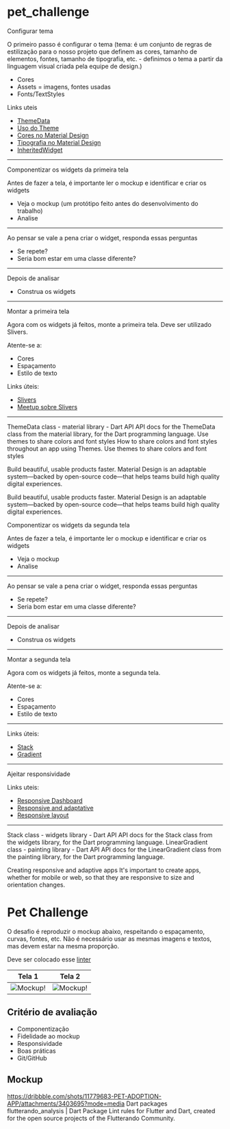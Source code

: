 # pet_challenge

Configurar tema

O primeiro passo é configurar o tema
(tema: é um conjunto de regras de estilização para o nosso projeto que definem as cores, tamanho de elementos, fontes, tamanho de tipografia, etc. - definimos o tema a partir da linguagem visual criada pela equipe de design.)
  * Cores
  * Assets = imagens, fontes usadas
  * Fonts/TextStyles

Links uteis
  * [ThemeData](https://api.flutter.dev/flutter/material/ThemeData-class.html)
  * [Uso do Theme](https://docs.flutter.dev/cookbook/design/themes)
  * [Cores no Material Design](https://m2.material.io/design/color/the-color-system.html)
  * [Tipografia no Material Design](https://m2.material.io/design/typography/the-type-system.html)
  * [InheritedWidget](https://www.youtube.com/watch?v=aTbuuvSq-Gs&t=9s&ab_channel=Flutterando)

---------------------------------------------------------------------------------------------

Componentizar os widgets da primeira tela

Antes de fazer a tela, é importante ler o mockup e identificar e criar os widgets

  * Veja o mockup (um protótipo feito antes do desenvolvimento do trabalho)
  * Analise
---
Ao pensar se vale a pena criar o widget, responda essas perguntas
  * Se repete?
  * Seria bom estar em uma classe diferente?
---
Depois de analisar
  * Construa os widgets

---------------------------------------------------------------------------------------------

Montar a primeira tela

Agora com os widgets já feitos, monte a primeira tela.
Deve ser utilizado Slivers.

Atente-se a:
  * Cores
  * Espaçamento
  * Estilo de texto

Links úteis:
  * [Slivers](https://docs.flutter.dev/development/ui/advanced/slivers)
  * [Meetup sobre Slivers](https://www.youtube.com/watch?v=8C7cGNdJEkw&ab_channel=Flutterando)

--------------------------------------------------------------------------------------------- 
ThemeData class - material library - Dart API
API docs for the ThemeData class from the material library, for the Dart programming language.
Use themes to share colors and font styles
How to share colors and font styles throughout an app using Themes.
Use themes to share colors and font styles

Build beautiful, usable products faster. Material Design is an adaptable system—backed by open-source code—that helps teams build high quality digital experiences.

Build beautiful, usable products faster. Material Design is an adaptable system—backed by open-source code—that helps teams build high quality digital experiences.

Componentizar os widgets da segunda tela

Antes de fazer a tela, é importante ler o mockup e identificar e criar os widgets

  * Veja o mockup
  * Analise
---
Ao pensar se vale a pena criar o widget, responda essas perguntas
  * Se repete?
  * Seria bom estar em uma classe diferente?
---
Depois de analisar
  * Construa os widgets

-------------------------------------------------------------------------------------

Montar a segunda tela 

Agora com os widgets já feitos, monte a segunda tela.

Atente-se a:
  * Cores
  * Espaçamento
  * Estilo de texto

---

Links úteis:
  * [Stack](https://api.flutter.dev/flutter/widgets/Stack-class.html)
  * [Gradient](https://api.flutter.dev/flutter/painting/LinearGradient-class.html)

-------------------------------------------------------------------------------------

Ajeitar responsividade

Links uteis:
  * [Responsive Dashboard](https://www.youtube.com/watch?v=9bo1V9STW2c&t=790s&ab_channel=MitchKoko)
  * [Responsive and adaptative](https://docs.flutter.dev/development/ui/layout/adaptive-responsive)
  * [Responsive layout](https://www.youtube.com/watch?v=MrPJBAOzKTQ&ab_channel=MitchKoko)

-------------------------------------------------------------------------------------
Stack class - widgets library - Dart API
API docs for the Stack class from the widgets library, for the Dart programming language.
LinearGradient class - painting library - Dart API
API docs for the LinearGradient class from the painting library, for the Dart programming language.

Creating responsive and adaptive apps
It's important to create apps, whether for mobile or web, so that they are responsive to size and orientation changes.


# Pet Challenge

O desafio é reproduzir o mockup abaixo, respeitando o espaçamento, curvas, fontes, etc.
Não é necessário usar as mesmas imagens e textos, mas devem estar na mesma proporção.

Deve ser colocado esse [linter](https://pub.dev/packages/flutterando_analysis)

Tela 1                                                   | Tela 2
:-------:                                                | :-------:
![Mockup!](/.readme_assets/pet_mockup01.png "Mockup 01") | ![Mockup!](/.readme_assets/pet_mockup02.png "Mockup 02")

## Critério de avaliação
  * Componentização
  * Fidelidade ao mockup
  * Responsividade
  * Boas práticas
  * Git/GitHub

## Mockup
https://dribbble.com/shots/11779683-PET-ADOPTION-APP/attachments/3403695?mode=media
Dart packages
flutterando_analysis | Dart Package
Lint rules for Flutter and Dart, created for the open source projects of the Flutterando Community.

